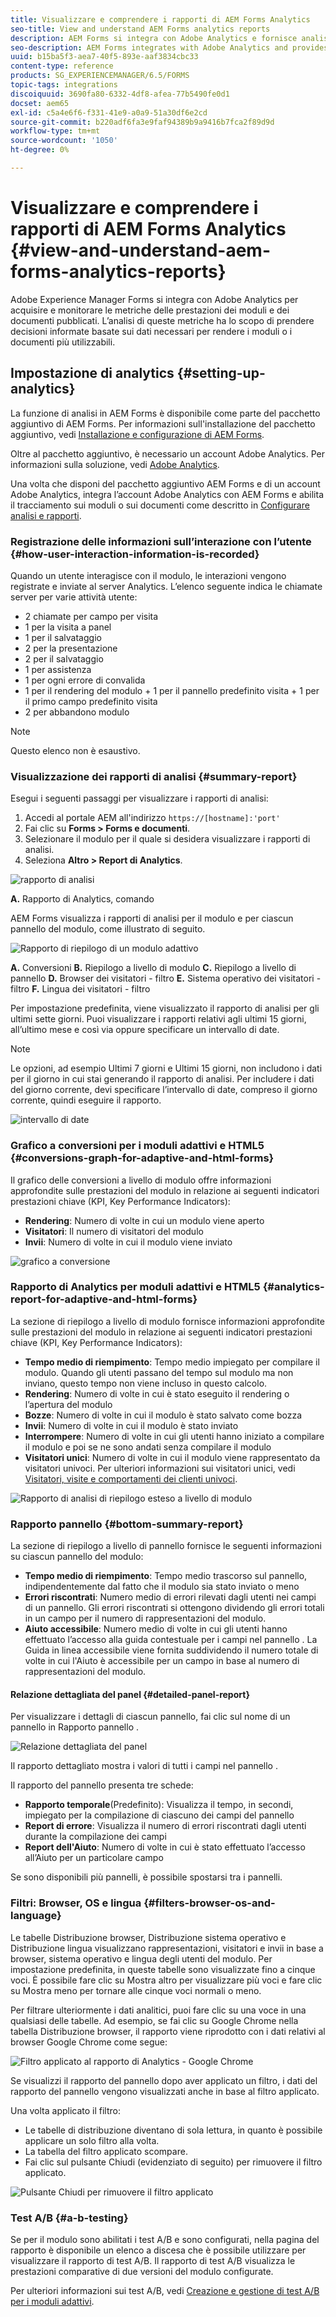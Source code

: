 ```yaml
---
title: Visualizzare e comprendere i rapporti di AEM Forms Analytics
seo-title: View and understand AEM Forms analytics reports
description: AEM Forms si integra con Adobe Analytics e fornisce analisi sintetiche e dettagliate sui moduli adattivi pubblicati.
seo-description: AEM Forms integrates with Adobe Analytics and provides you summary and detailed analytics about your published adaptive forms.
uuid: b15ba5f3-aea7-40f5-893e-aaf3834cbc33
content-type: reference
products: SG_EXPERIENCEMANAGER/6.5/FORMS
topic-tags: integrations
discoiquuid: 3690fa80-6332-4df8-afea-77b5490fe0d1
docset: aem65
exl-id: c5a4e6f6-f331-41e9-a0a9-51a30df6e2cd
source-git-commit: b220adf6fa3e9faf94389b9a9416b7fca2f89d9d
workflow-type: tm+mt
source-wordcount: '1050'
ht-degree: 0%

---
```


# Visualizzare e comprendere i rapporti di AEM Forms Analytics {#view-and-understand-aem-forms-analytics-reports}

Adobe Experience Manager Forms si integra con Adobe Analytics per acquisire e monitorare le metriche delle prestazioni dei moduli e dei documenti pubblicati. L’analisi di queste metriche ha lo scopo di prendere decisioni informate basate sui dati necessari per rendere i moduli o i documenti più utilizzabili.

## Impostazione di analytics {#setting-up-analytics}

La funzione di analisi in AEM Forms è disponibile come parte del pacchetto aggiuntivo di AEM Forms. Per informazioni sull&#39;installazione del pacchetto aggiuntivo, vedi [Installazione e configurazione di AEM Forms](../../forms/using/installing-configuring-aem-forms-osgi.md).

Oltre al pacchetto aggiuntivo, è necessario un account Adobe Analytics. Per informazioni sulla soluzione, vedi [Adobe Analytics](https://www.adobe.com/solutions/digital-analytics.html).

Una volta che disponi del pacchetto aggiuntivo AEM Forms e di un account Adobe Analytics, integra l’account Adobe Analytics con AEM Forms e abilita il tracciamento sui moduli o sui documenti come descritto in [Configurare analisi e rapporti](../../forms/using/configure-analytics-forms-documents.md).

### Registrazione delle informazioni sull’interazione con l’utente {#how-user-interaction-information-is-recorded}

Quando un utente interagisce con il modulo, le interazioni vengono registrate e inviate al server Analytics. L’elenco seguente indica le chiamate server per varie attività utente:

* 2 chiamate per campo per visita
* 1 per la visita a panel
* 1 per il salvataggio
* 2 per la presentazione
* 2 per il salvataggio
* 1 per assistenza
* 1 per ogni errore di convalida
* 1 per il rendering del modulo + 1 per il pannello predefinito visita + 1 per il primo campo predefinito visita
* 2 per abbandono modulo

>[!NOTE]
>
>Questo elenco non è esaustivo.

### Visualizzazione dei rapporti di analisi {#summary-report}

Esegui i seguenti passaggi per visualizzare i rapporti di analisi:

1. Accedi al portale AEM all&#39;indirizzo `https://[hostname]:'port'`
1. Fai clic su **Forms > Forms e documenti**.
1. Selezionare il modulo per il quale si desidera visualizzare i rapporti di analisi.
1. Seleziona **Altro > Report di Analytics**.

![rapporto di analisi](assets/analyticsreport.png)

**A.** Rapporto di Analytics, comando

AEM Forms visualizza i rapporti di analisi per il modulo e per ciascun pannello del modulo, come illustrato di seguito.

![Rapporto di riepilogo di un modulo adattivo](assets/analyticsdashboard_callout.png)

**A.** Conversioni **B.** Riepilogo a livello di modulo **C.** Riepilogo a livello di pannello **D.** Browser dei visitatori - filtro **E.** Sistema operativo dei visitatori - filtro **F.** Lingua dei visitatori - filtro

Per impostazione predefinita, viene visualizzato il rapporto di analisi per gli ultimi sette giorni. Puoi visualizzare i rapporti relativi agli ultimi 15 giorni, all’ultimo mese e così via oppure specificare un intervallo di date.

>[!NOTE]
>
>Le opzioni, ad esempio Ultimi 7 giorni e Ultimi 15 giorni, non includono i dati per il giorno in cui stai generando il rapporto di analisi. Per includere i dati del giorno corrente, devi specificare l’intervallo di date, compreso il giorno corrente, quindi eseguire il rapporto.

![intervallo di date](assets/date-range.png)

### Grafico a conversioni per i moduli adattivi e HTML5 {#conversions-graph-for-adaptive-and-html-forms}

Il grafico delle conversioni a livello di modulo offre informazioni approfondite sulle prestazioni del modulo in relazione ai seguenti indicatori prestazioni chiave (KPI, Key Performance Indicators):

* **Rendering**: Numero di volte in cui un modulo viene aperto
* **Visitatori**: Il numero di visitatori del modulo
* **Invii**: Numero di volte in cui il modulo viene inviato

![grafico a conversione](assets/conversion-graph.png)

### Rapporto di Analytics per moduli adattivi e HTML5 {#analytics-report-for-adaptive-and-html-forms}

La sezione di riepilogo a livello di modulo fornisce informazioni approfondite sulle prestazioni del modulo in relazione ai seguenti indicatori prestazioni chiave (KPI, Key Performance Indicators):

* **Tempo medio di riempimento**: Tempo medio impiegato per compilare il modulo. Quando gli utenti passano del tempo sul modulo ma non inviano, questo tempo non viene incluso in questo calcolo.
* **Rendering**: Numero di volte in cui è stato eseguito il rendering o l’apertura del modulo
* **Bozze**: Numero di volte in cui il modulo è stato salvato come bozza
* **Invii**: Numero di volte in cui il modulo è stato inviato
* **Interrompere**: Numero di volte in cui gli utenti hanno iniziato a compilare il modulo e poi se ne sono andati senza compilare il modulo
* **Visitatori unici**: Numero di volte in cui il modulo viene rappresentato da visitatori univoci. Per ulteriori informazioni sui visitatori unici, vedi [Visitatori, visite e comportamenti dei clienti univoci](https://helpx.adobe.com/analytics/kb/unique-visitors-visitor-behavior.html).

![Rapporto di analisi di riepilogo esteso a livello di modulo](assets/analytics-report.png)

### Rapporto pannello {#bottom-summary-report}

La sezione di riepilogo a livello di pannello fornisce le seguenti informazioni su ciascun pannello del modulo:

* **Tempo medio di riempimento**: Tempo medio trascorso sul pannello, indipendentemente dal fatto che il modulo sia stato inviato o meno
* **Errori riscontrati**: Numero medio di errori rilevati dagli utenti nei campi di un pannello. Gli errori riscontrati si ottengono dividendo gli errori totali in un campo per il numero di rappresentazioni del modulo.
* **Aiuto accessibile**: Numero medio di volte in cui gli utenti hanno effettuato l’accesso alla guida contestuale per i campi nel pannello . La Guida in linea accessibile viene fornita suddividendo il numero totale di volte in cui l&#39;Aiuto è accessibile per un campo in base al numero di rappresentazioni del modulo.

#### Relazione dettagliata del panel {#detailed-panel-report}

Per visualizzare i dettagli di ciascun pannello, fai clic sul nome di un pannello in Rapporto pannello .

![Relazione dettagliata del panel](assets/panel-report-detailed.png)

Il rapporto dettagliato mostra i valori di tutti i campi nel pannello .

Il rapporto del pannello presenta tre schede:

* **Rapporto temporale**(Predefinito): Visualizza il tempo, in secondi, impiegato per la compilazione di ciascuno dei campi del pannello
* **Report di errore**: Visualizza il numero di errori riscontrati dagli utenti durante la compilazione dei campi
* **Report dell&#39;Aiuto**: Numero di volte in cui è stato effettuato l’accesso all’Aiuto per un particolare campo

Se sono disponibili più pannelli, è possibile spostarsi tra i pannelli.

### Filtri: Browser, OS e lingua {#filters-browser-os-and-language}

Le tabelle Distribuzione browser, Distribuzione sistema operativo e Distribuzione lingua visualizzano rappresentazioni, visitatori e invii in base a browser, sistema operativo e lingua degli utenti del modulo. Per impostazione predefinita, in queste tabelle sono visualizzate fino a cinque voci. È possibile fare clic su Mostra altro per visualizzare più voci e fare clic su Mostra meno per tornare alle cinque voci normali o meno.

Per filtrare ulteriormente i dati analitici, puoi fare clic su una voce in una qualsiasi delle tabelle. Ad esempio, se fai clic su Google Chrome nella tabella Distribuzione browser, il rapporto viene riprodotto con i dati relativi al browser Google Chrome come segue:

![Filtro applicato al rapporto di Analytics - Google Chrome ](assets/filter-1.png)

Se visualizzi il rapporto del pannello dopo aver applicato un filtro, i dati del rapporto del pannello vengono visualizzati anche in base al filtro applicato.

Una volta applicato il filtro:

* Le tabelle di distribuzione diventano di sola lettura, in quanto è possibile applicare un solo filtro alla volta.
* La tabella del filtro applicato scompare.
* Fai clic sul pulsante Chiudi (evidenziato di seguito) per rimuovere il filtro applicato.

![Pulsante Chiudi per rimuovere il filtro applicato](assets/close-filter.png)

### Test A/B {#a-b-testing}

Se per il modulo sono abilitati i test A/B e sono configurati, nella pagina del rapporto è disponibile un elenco a discesa che è possibile utilizzare per visualizzare il rapporto di test A/B. Il rapporto di test A/B visualizza le prestazioni comparative di due versioni del modulo configurate.

Per ulteriori informazioni sui test A/B, vedi [Creazione e gestione di test A/B per i moduli adattivi](../../forms/using/ab-testing-adaptive-forms.md).
